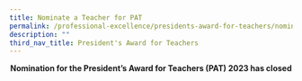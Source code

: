 ```yaml
---
title: Nominate a Teacher for PAT
permalink: /professional-excellence/presidents-award-for-teachers/nomination/
description: ""
third_nav_title: President's Award for Teachers
---
```

<center><b>Nomination for the President’s Award for Teachers (PAT) 2023 has closed<b><center></center></b></b></center>